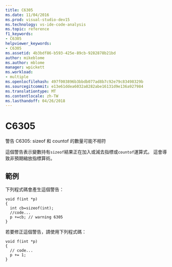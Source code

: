 ```yaml
---
title: C6305
ms.date: 11/04/2016
ms.prod: visual-studio-dev15
ms.technology: vs-ide-code-analysis
ms.topic: reference
f1_keywords:
- C6305
helpviewer_keywords:
- C6305
ms.assetid: 4b3bdf86-b593-425e-89cb-9282878b21bd
author: mikeblome
ms.author: mblome
manager: wpickett
ms.workload:
- multiple
ms.openlocfilehash: 497f003896b3bbdb077ad8b7c92e79c83498329b
ms.sourcegitcommit: e13e61ddea6032a8282abe16131d9e136a927984
ms.translationtype: MT
ms.contentlocale: zh-TW
ms.lasthandoff: 04/26/2018
---
```

# <a name="c6305"></a>C6305
警告 C6305: sizeof 和 countof 的數量可能不相符

 這個警告表示變數持有`sizeof`結果正在加入或減去指標或`countof`運算式。 這會導致非預期縮放指標算術。

## <a name="example"></a>範例
 下列程式碼會產生這個警告：

```
void f(int *p)
{
  int cb=sizeof(int);
  //code...
  p +=cb; // warning 6305
}
```

 若要修正這個警告，請使用下列程式碼：

```
void f(int *p)
{
  // code...
  p += 1;
}
```